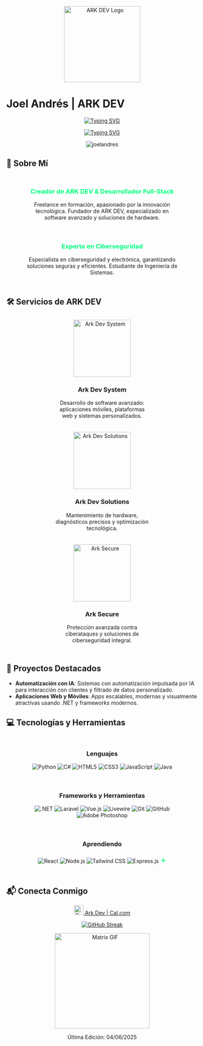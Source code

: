 <p align="center">
  <img src="https://arkdev.pages.dev/src/1001136218removebgpreview.png" alt="ARK DEV Logo" width="200"/>
</p>

# Joel Andrés | ARK DEV

<p align="center">
  <a href="https://git.io/typing-svg"><img src="https://readme-typing-svg.herokuapp.com?font=Fira+Code&weight=600&size=30&duration=3000&pause=5000&color=00FF7F&center=true&vCenter=true&width=1000&lines=¡Hola%2C+soy+Joel+Andrés!" alt="Typing SVG" /></a>
</p>

<p align="center">
  <a href="https://git.io/typing-svg"><img src="https://readme-typing-svg.herokuapp.com?font=Fira+Code&weight=400&size=25&duration=3000&pause=5000&color=32CD32¢er=true&vCenter=true&width=1000&lines=Ark+Dev+%7C+Efficiency+And+Modernity" alt="Typing SVG" /></a>
</p>

<p align="center">
  <img src="https://komarev.com/ghpvc/?username=joelandres&label=Visitas+al+perfil&base=1230&abbreviated=true&color=00FF7F&style=for-the-badge" alt="joelandres" />
</p>

## 🚀 Sobre Mí

<div style="display: flex; justify-content: center; flex-wrap: wrap; text-align: center;">
  <div style="flex: 1; min-width: 300px; max-width: 400px; margin: 10px;">
    <h3 style="color: #00FF7F;">Creador de ARK DEV & Desarrollador Full-Stack</h3>
    <p>Freelance en formación, apasionado por la innovación tecnológica. Fundador de ARK DEV, especializado en software avanzado y soluciones de hardware.</p>
  </div>
  <div style="flex: 1; min-width: 300px; max-width: 400px; margin: 10px;">
    <h3 style="color: #00FF7F;">Experto en Ciberseguridad</h3>
    <p>Especialista en ciberseguridad y electrónica, garantizando soluciones seguras y eficientes. Estudiante de Ingeniería de Sistemas.</p>
  </div>
</div>

## 🛠️ Servicios de ARK DEV

<div style="display: flex; justify-content: center; flex-wrap: wrap; text-align: center;">
  <div style="margin: 10px; max-width: 250px;">
    <img src="https://arkdev.pages.dev/src/arkdevsystem.png" alt="Ark Dev System" width="150"/>
    <h3>Ark Dev System</h3>
    <p>Desarrollo de software avanzado: aplicaciones móviles, plataformas web y sistemas personalizados.</p>
  </div>
  <div style="margin: 10px; max-width: 250px;">
    <img src="https://arkdev.pages.dev/src/arkdevsolutions.png" alt="Ark Dev Solutions" width="150"/>
    <h3>Ark Dev Solutions</h3>
    <p>Mantenimiento de hardware, diagnósticos precisos y optimización tecnológica.</p>
  </div>
  <div style="margin: 10px; max-width: 250px;">
    <img src="https://arkdev.pages.dev/src/arksecure.png" alt="Ark Secure" width="150"/>
    <h3>Ark Secure</h3>
    <p>Protección avanzada contra ciberataques y soluciones de ciberseguridad integral.</p>
  </div>
</div>

## 🌟 Proyectos Destacados

- **Automatización con IA**: Sistemas con automatización impulsada por IA para interacción con clientes y filtrado de datos personalizado.
- **Aplicaciones Web y Móviles**: Apps escalables, modernas y visualmente atractivas usando .NET y frameworks modernos.

## 💻 Tecnologías y Herramientas

<div style="display: flex; justify-content: center; flex-wrap: wrap; text-align: center;">
  <div style="flex: 1; min-width: 300px; max-width: 400px; margin: 10px;">
    <h3>Lenguajes</h3>
    <p>
      <img src="https://img.shields.io/badge/python-3670A0?style=for-the-badge&logo=python&logoColor=ffdd54" alt="Python" />
      <img src="https://img.shields.io/badge/c%23-%23239120.svg?style=for-the-badge&logo=csharp&logoColor=white" alt="C#" />
      <img src="https://img.shields.io/badge/html5-%23E34F26.svg?style-for-the-badge&logo=html5&logoColor=white" alt="HTML5" />
      <img src="https://img.shields.io/badge/css3-%231572B6.svg?style-for-the-badge&logo=css3&logoColor=white" alt="CSS3" />
      <img src="https://img.shields.io/badge/javascript-%23323330.svg?style-for-the-badge&logo=javascript&logoColor=%23F7DF1E" alt="JavaScript" />
      <img src="https://img.shields.io/badge/java-%23ED8B00.svg?style-for-the-badge&logo=openjdk&logoColor=white" alt="Java" />
    </p>
  </div>
  <div style="flex: 1; min-width: 300px; max-width: 400px; margin: 10px;">
    <h3>Frameworks y Herramientas</h3>
    <p>
      <img src="https://img.shields.io/badge/.NET-5C2D91?style=for-the-badge&logo=.net&logoColor=white" alt=".NET" />
      <img src="https://img.shields.io/badge/Laravel-FF2D20?style=for-the-badge&logo=laravel&logoColor=white" alt="Laravel" />
      <img src="https://img.shields.io/badge/Vue.js-4FC08D?style=for-the-badge&logo=vue.js&logoColor=white" alt="Vue.js" />
      <img src="https://img.shields.io/badge/Livewire-4E56A2?style-for-the-badge&logo=laravel&logoColor=white" alt="Livewire" />
      <img src="https://img.shields.io/badge/git-%23F05033.svg?style-for-the-badge&logo=git&logoColor=white" alt="Git" />
      <img src="https://img.shields.io/badge/github-%23121011.svg?style-for-the-badge&logo=github&logoColor=white" alt="GitHub" />
      <img src="https://img.shields.io/badge/adobe%20photoshop-%2331A8FF.svg?style-for-the-badge&logo=adobe%20photoshop&logoColor=white" alt="Adobe Photoshop" />
    </p>
  </div>
</div>

<div style="display: flex; justify-content: center; text-align: center;">
  <div style="margin: 10px;">
    <h3>Aprendiendo</h3>
    <p>
      <img src="https://img.shields.io/badge/react-%2320232a.svg?style-for-the-badge&logo=react&logoColor=%2361DAFB" alt="React" />
      <img src="https://img.shields.io/badge/node.js-6DA55F?style-for-the-badge&logo=node.js&logoColor=white" alt="Node.js" />
      <img src="https://img.shields.io/badge/Tailwind_CSS-38B2AC?style-for-the-badge&logo=tailwind-css&logoColor=white" alt="Tailwind CSS" />
      <img src="https://img.shields.io/badge/Express.js-404D59?style-for-the-badge&logo=express&logoColor=white" alt="Express.js" />
      <span style="font-size: 24px; color: #00FF7F;">+</span>
    </p>
  </div>
</div>

## 📬 Conecta Conmigo

<p align="center">
   <a href="https://cal.com/ark-dev"><img width="25px" src="https://img.icons8.com/?size=100&id=43969&format=png&color=000000" alt="Cal.com"> Ark Dev | Cal.com</a>
</p>

<p align="center">
  <a href="https://git.io/streak-stats">
    <img src="https://github-readme-streak-stats.herokuapp.com?user=joelandres&theme=midnight-purple&date_format=j%20M%5B%20Y%5D&card_width=500&card_height=200&fire=00FF7F" alt="GitHub Streak" />
  </a>
</p>

<p align="center">
  <img src="https://github.com/sharif-islam96403/sharif-islam96403/blob/main/PurpleMatrix.gif" alt="Matrix GIF" width="250"/>
</p>

<p align="center">Última Edición: 04/06/2025</p>

